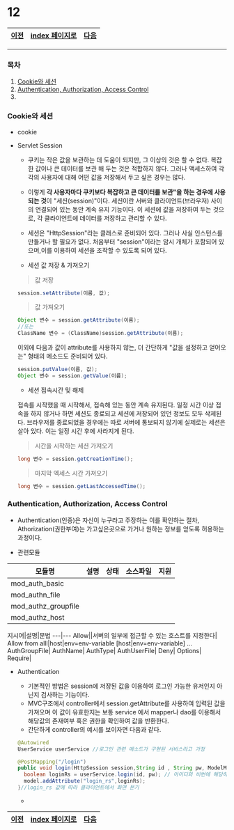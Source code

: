 # 12

[이전](./11.md)|[index 페이지로](./00index.md) |[다음](./13.md)
---|---|---
<hr>

### 목차
1. [Cookie와 세션](#Cookie와-세션)
1. [Authentication, Authorization, Access Control](#Authentication-Authorization-Access-Control)
1.

### Cookie와 세션

- cookie
- Servlet Session
  
  + 쿠키는 작은 값을 보관하는 데 도움이 되지만, 그 이상의 것은 할 수 없다. 
  복잡한 값이나 큰 데이터를 보관 해 두는 것은 적합하지 않다. 그러나 액세스하여 각각의 사용자에 대해 어떤 값을 저장해서 두고 싶은 경우는 많다. 
  
  + 이렇게 **각 사용자마다 쿠키보다 복잡하고 큰 데이터를 보관"을 하는 경우에 사용되는 것**이 "세션(session)"이다. 세션이란 서버와 클라이언트(브라우저) 사이의 연결되어 있는 동안 계속 유지 기능이다. 이 세션에 값을 저장하여 두는 것으로, 각 클라이언트에 데이터를 저장하고 관리할 수 있다.

  + 세션은 "HttpSession"라는 클래스로 준비되어 있다. 그러나 사실 인스턴스를 만들거나 할 필요가 없다. 처음부터 "session"이라는 암시 개체가 포함되어 있으며,이를 이용하여 세션을 조작할 수 있도록 되어 있다.
  
  + 세션 값 저장 & 가져오기
  
  >값 저장
  
  ```java
  session.setAttribute(이름, 값);
  ```
  
  > 값 가져오기
  
  ```java
  Object 변수 = session.getAttribute(이름);
  //또는
  ClassName 변수 = (ClassName)session.getAttribute(이름);
  ```
  이외에 다음과 값이 attribute를 사용하지 않는, 더 간단하게 "값을 설정하고 얻어오는" 형태의 메소드도 준비되어 있다.
  ```java
  session.putValue(이름, 값);
  Object 변수 = session.getValue(이름);
  ```
  + 세션 접속시간 및 해제
  
  접속를 시작했을 때 시작해서, 접속해 있는 동안 계속 유지된다. 일정 시간 이상 접속을 하지 않거나 하면 세션도 종료되고 세션에 저장되어 있던 정보도 모두 삭제된다. 브라우저를 종료되었을 경우에는 따로 서버에 통보되지 않기에 실제로는 세션은 살아 있다. 이는 일정 시간 후에 사라지게 된다.

  > 시간을 시작하는 세션 가져오기
  
  ```java
  long 변수 = session.getCreationTime();
  ```
  > 마지막 엑세스 시간 가져오기 
  
  ```java
  long 변수 = session.getLastAccessedTime();
  ```
### Authentication, Authorization, Access Control

- Authentication(인증)은 자신이 누구라고 주장하는 이를 확인하는 절차, Athorization(권한부여)는 가고싶은곳으로 가거나 원하는 정보를 얻도록 허용하는 과정이다.

- 관련모듈

모듈명|설명|상태|소스파일|지원
---|---|---|---|---
mod_auth_basic|
mod_authn_file|
mod_authz_groupfile|
mod_authz_host|

지시어|설명|문법
---|---
Allow||서버의 일부에 접근할 수 있는 호스트를 지정한다| Allow from alll\|host\|env=env-variable [host\|env=env-variable] ...
AuthGroupFile|
AuthName|
AuthType|
AuthUserFile|
Deny|
Options|
Require|


- Authentication

  + 기본적인 방법은 session에 저장된 값을 이용하여 로그인 가능한 유저인지 아닌지 검사하는 기능이다.
  + MVC구조에서 controller에서 session.getAttribute를 사용하여 입력된 값을 가져오며 이 값이 유효한지는 보통 service 에서 mapper나 dao를 이용해서 해당값의 존재여부 혹은 권한을 확인하여 값을 반환한다.
  + 간단하게 controller의 예시를 보이자면 다음과 같다.
  ```java
  @Autowired
  UserService userService //로그인 관련 메소드가 구현된 서비스라고 가정
  
  @PostMapping("/login")
  public void login(HttpSession session,String id , String pw, ModelMap model){
    boolean loginRs = userService.login(id, pw); // 아이디와 비번에 해당하는 사람이 있는지 검사 
    model.addAttribute("login_rs",loginRs);
  }//login_rs 값에 따라 클라이언트에서 화면 분기
  
  ```
  +
  
[이전](./11.md)|[index 페이지로](./00index.md) |[다음](./13.md)
---|---|---

